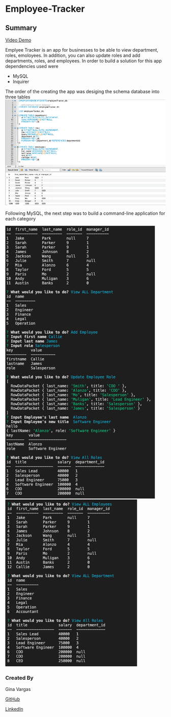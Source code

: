 # Employee-Tracker

## Summary



[Video Demo](https://youtu.be/SUfSYc_hoAs)


Emplyee Tracker is an app for businesses to be able to view department, roles, emoloyees. In addition, you can also update roles and add departments, roles, and employees. In order to build a solution for this app dependencies used were

 * MySQL
 * Inquirer

The order of the creating the app was desiging the schema database into three tables 
![Database Schema](images/mysql.png)

Following MySQL, the next step was to build a command-line application for each category 

![Employee Tracker in Terminal](images/EmployeeTracker.png)
![Employee Tracker in Terminal](images/employeeTracker2.png)






### Created By
Gina Vargas

   [GitHub](https://github.com/ginavargas1)

   [LinkedIn](www.linkedin.com/in/ginavargas89)


